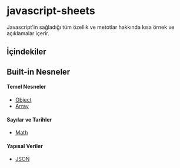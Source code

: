 # javascript-sheets

Javascript'in sağladığı tüm özellik ve metotlar hakkında kısa örnek ve açıklamalar içerir.

## **İçindekiler**

## Built-in Nesneler

#### Temel Nesneler

- [Object](https://github.com/aykutkardas/javascript-sheets/blob/master/built-in-objects/object.md)
- [Array](https://github.com/aykutkardas/javascript-sheets/blob/master/built-in-objects/array.md)

#### Sayılar ve Tarihler
- [Math](https://github.com/aykutkardas/javascript-sheets/blob/master/built-in-objects/math.md)

#### Yapısal Veriler
- [JSON](https://github.com/aykutkardas/javascript-sheets/blob/master/built-in-objects/json.md)